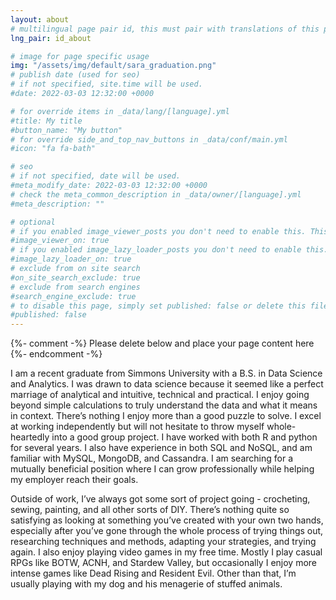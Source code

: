 ```yaml
---
layout: about
# multilingual page pair id, this must pair with translations of this page. (This name must be unique)
lng_pair: id_about

# image for page specific usage
img: "/assets/img/default/sara_graduation.png"
# publish date (used for seo)
# if not specified, site.time will be used.
#date: 2022-03-03 12:32:00 +0000

# for override items in _data/lang/[language].yml
#title: My title
#button_name: "My button"
# for override side_and_top_nav_buttons in _data/conf/main.yml
#icon: "fa fa-bath"

# seo
# if not specified, date will be used.
#meta_modify_date: 2022-03-03 12:32:00 +0000
# check the meta_common_description in _data/owner/[language].yml
#meta_description: ""

# optional
# if you enabled image_viewer_posts you don't need to enable this. This is only if image_viewer_posts = false
#image_viewer_on: true
# if you enabled image_lazy_loader_posts you don't need to enable this. This is only if image_lazy_loader_posts = false
#image_lazy_loader_on: true
# exclude from on site search
#on_site_search_exclude: true
# exclude from search engines
#search_engine_exclude: true
# to disable this page, simply set published: false or delete this file
#published: false
---
```


{%- comment -%} Please delete below and place your page content here {%- endcomment -%}

I am a recent graduate from Simmons University with a B.S. in Data Science and Analytics. I was drawn to data science because it seemed like a perfect marriage of analytical and intuitive, technical and practical. I enjoy going beyond simple calculations to truly understand the data and what it means in context. There’s nothing I enjoy more than a good puzzle to solve. I excel at working independently but will not hesitate to throw myself whole-heartedly into a good group project. I have worked with both R and python for several years. I also have experience in both SQL and NoSQL, and am familiar with MySQL, MongoDB, and Cassandra. I am searching for a mutually beneficial position where I can grow professionally while helping my employer reach their goals. 

Outside of work, I’ve always got some sort of project going - crocheting, sewing, painting, and all other sorts of DIY. There’s nothing quite so satisfying as looking at something you’ve created with your own two hands, especially after you’ve gone through the whole process of trying things out, researching techniques and methods, adapting your strategies, and trying again. I also enjoy playing video games in my free time. Mostly I play casual RPGs like BOTW, ACNH, and Stardew Valley, but occasionally I enjoy more intense games like Dead Rising and Resident Evil. Other than that, I’m usually playing with my dog and his menagerie of stuffed animals.